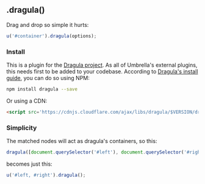 ## .dragula()

Drag and drop so simple it hurts:

```js
u('#container').dragula(options);
```


### Install

This is a plugin for the [Dragula project](https://github.com/bevacqua/dragula). As all of Umbrella's external plugins, this needs first to be added to your codebase. According to [Dragula's install guide](https://github.com/bevacqua/dragula#install), you can do so using NPM:

```bash
npm install dragula --save
```

Or using a CDN:

```html
<script src='https://cdnjs.cloudflare.com/ajax/libs/dragula/$VERSION/dragula.min.js'></script>
```


### Simplicity

The matched nodes will act as dragula's containers, so this:

```js
dragula([document.querySelector('#left'), document.querySelector('#right')]);
```

becomes just this:

```js
u('#left, #right').dragula();
```
